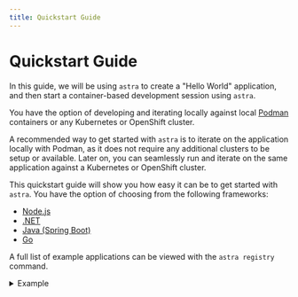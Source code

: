 ```yaml
---
title: Quickstart Guide
---
```


# Quickstart Guide

In this guide, we will be using `astra` to create a "Hello World" application, and then start a container-based development session using `astra`.

You have the option of developing and iterating locally against local [Podman](https://podman.io/) containers or any Kubernetes or OpenShift cluster.

A recommended way to get started with `astra` is to iterate on the application locally with Podman, as it does not require any additional clusters to be setup or available.
Later on, you can seamlessly run and iterate on the same application against a Kubernetes or OpenShift cluster.

This quickstart guide will show you how easy it can be to get started with `astra`. You have the option of choosing from the following frameworks:
* [Node.js](nodejs)
* [.NET](dotnet)
* [Java (Spring Boot)](java)
* [Go](go)

A full list of example applications can be viewed with the `astra registry` command.
<details>
<summary>Example</summary>

```shell
$ astra registry                                                     
 NAME                          REGISTRY                DESCRIPTION                                  ARCHITECTURES          VERSIONS                   
 dotnet50                      DefaultDevfileRegistry  .NET 5.0 application                                                1.0.3                      
 dotnet60                      DefaultDevfileRegistry  .NET 6.0 application                                                1.0.2                      
 dotnetcore31                  DefaultDevfileRegistry  .NET Core 3.1 application                                           1.0.3                      
 go                            DefaultDevfileRegistry  Go is an open source programming languag...                         1.0.2, 1.1.0, 2.0.0, 2.1.0 
 java-maven                    DefaultDevfileRegistry  Java application based on Maven 3.6 and ...                         1.2.0                      
 java-openliberty              DefaultDevfileRegistry  Java application based on Java 11 and Ma...  amd64, ppc64le, s390x  0.9.0                      
 java-openliberty-gradle       DefaultDevfileRegistry  Java application based on Java 11, Gradl...  amd64, ppc64le, s390x  0.4.0                      
 java-quarkus                  DefaultDevfileRegistry  Java application using Quarkus and OpenJ...                         1.3.0                      
 java-springboot               DefaultDevfileRegistry  Spring Boot using Java                                              1.2.0, 2.0.0               
 java-vertx                    DefaultDevfileRegistry  Java application using Vert.x and OpenJD...                         1.2.0                      
 java-websphereliberty         DefaultDevfileRegistry  Java application based Java 11 and Maven...  amd64, ppc64le, s390x  0.9.0                      
 java-websphereliberty-gradle  DefaultDevfileRegistry  Java application based on Java 11 and Gr...  amd64, ppc64le, s390x  0.4.0                      
 java-wildfly                  DefaultDevfileRegistry  Java application based on Java 11, using...                         1.1.0                      
 java-wildfly-bootable-jar     DefaultDevfileRegistry  Java application using WildFly in bootab...                         1.1.0                      
 nodejs                        DefaultDevfileRegistry  Node.js application                                                 2.1.1, 2.2.0               
 nodejs-angular                DefaultDevfileRegistry  Angular is a development platform, built...                         2.0.2, 2.1.0, 2.2.0        
 nodejs-nextjs                 DefaultDevfileRegistry  Next.js gives you the best developer exp...                         1.0.3, 1.1.0, 1.2.0        
 nodejs-nuxtjs                 DefaultDevfileRegistry  Nuxt is the backbone of your Vue.js proj...                         1.0.3, 1.1.0, 1.2.0        
 nodejs-react                  DefaultDevfileRegistry  React is a free and open-source front-en...                         2.0.2, 2.1.0, 2.2.0        
 nodejs-svelte                 DefaultDevfileRegistry  Svelte is a radical new approach to buil...                         1.0.3, 1.1.0, 1.2.0        
 nodejs-vue                    DefaultDevfileRegistry  Vue is a JavaScript framework for buildi...                         1.0.2, 1.1.0, 1.2.0        
 php-laravel                   DefaultDevfileRegistry  Laravel is an open-source PHP framework,...                         1.0.1, 2.0.0               
 python                        DefaultDevfileRegistry  Python is an interpreted, object-oriente...                         2.1.0, 3.0.0               
 python-django                 DefaultDevfileRegistry  Django is a high-level Python web framew...                         2.1.0                      
 udi                           DefaultDevfileRegistry  Universal Developer Image provides vario...                         1.0.0

```
</details>
